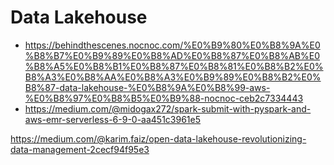 # Data Lakehouse

* https://behindthescenes.nocnoc.com/%E0%B9%80%E0%B8%9A%E0%B8%B7%E0%B9%89%E0%B8%AD%E0%B8%87%E0%B8%AB%E0%B8%A5%E0%B8%B1%E0%B8%87%E0%B8%81%E0%B8%B2%E0%B8%A3%E0%B8%AA%E0%B8%A3%E0%B9%89%E0%B8%B2%E0%B8%87-data-lakehouse-%E0%B8%9A%E0%B8%99-aws-%E0%B8%97%E0%B8%B5%E0%B9%88-nocnoc-ceb2c7334443
* https://medium.com/@midogax272/spark-submit-with-pyspark-and-aws-emr-serverless-6-9-0-aa451c3961e5


https://medium.com/@karim.faiz/open-data-lakehouse-revolutionizing-data-management-2cecf94f95e3
